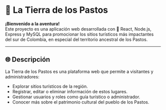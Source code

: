 # 🌄 La Tierra de los Pastos

**¡Bienvenido a la aventura!**  
Este proyecto es una aplicación web desarrollada con 💙 React, Node.js, Express y MySQL para promocionar los sitios turísticos más impactantes del sur de Colombia, en especial del territorio ancestral de los Pastos.

---

## 🌐 Descripción

La Tierra de los Pastos es una plataforma web que permite a visitantes y administradores:

- Explorar sitios turísticos de la región.
- Registrar, editar o eliminar información de estos lugares.
- Gestionar usuarios y roles como guía turístico o administrador.
- Conocer más sobre el patrimonio cultural del pueblo de los Pastos.
